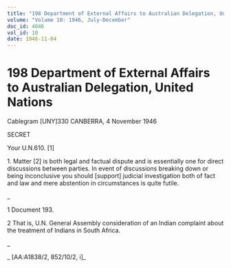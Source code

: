 ```yaml
---
title: "198 Department of External Affairs to Australian Delegation, United Nations"
volume: "Volume 10: 1946, July-December"
doc_id: 4046
vol_id: 10
date: 1946-11-04
---
```


# 198 Department of External Affairs to Australian Delegation, United Nations

Cablegram [UNY]330 CANBERRA, 4 November 1946

SECRET

Your U.N.610. [1]

1\. Matter [2] is both legal and factual dispute and is essentially one for direct discussions between parties. In event of discussions breaking down or being inconclusive you should [support] judicial investigation both of fact and law and mere abstention in circumstances is quite futile.

_

1 Document 193.

2 That is, U.N. General Assembly consideration of an Indian complaint about the treatment of Indians in South Africa.

_

_ [AA:A1838/2, 852/10/2, i]_
